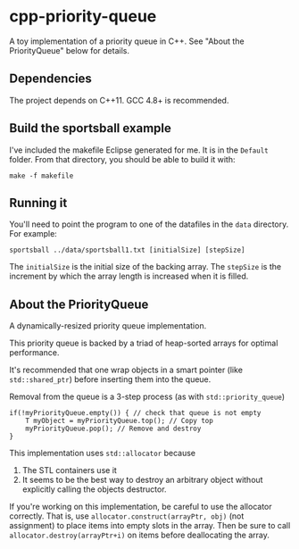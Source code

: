 cpp-priority-queue
==========

A toy implementation of a priority queue in C++. See "About the PriorityQueue" below for details.

Dependencies
------------
The project depends on C++11. GCC 4.8+ is recommended.

Build the sportsball example
------------------------------
I've included the makefile Eclipse generated for me. It is in the `Default` 
folder. From that directory, you should be able to build it with:

    make -f makefile

Running it
----------
You'll need to point the program to one of the datafiles in the `data`
directory. For example:

    sportsball ../data/sportsball1.txt [initialSize] [stepSize]

The `initialSize` is the initial size of the backing array. The `stepSize`
is the increment by which the array length is increased when it is filled.

About the PriorityQueue
-----------------------
A dynamically-resized priority queue implementation.

This priority queue is backed by a triad of heap-sorted arrays for
optimal performance.

It's recommended that one wrap objects in a smart pointer
(like `std::shared_ptr`) before inserting them into the queue.

Removal from the queue is a 3-step process (as with `std::priority_queue`)

    if(!myPriorityQueue.empty()) { // check that queue is not empty
        T myObject = myPriorityQueue.top(); // Copy top
        myPriorityQueue.pop(); // Remove and destroy
    }

This implementation uses `std::allocator` because

1. The STL containers use it
2. It seems to be the best way to destroy an arbitrary object without
       explicitly calling the objects destructor.

If you're working on this implementation, be careful to use the allocator
correctly. That is, use `allocator.construct(arrayPtr, obj)` (not assignment)
to place items into empty slots in the array. Then be sure to call
`allocator.destroy(arrayPtr+i)` on items before deallocating the array.
